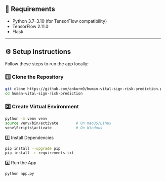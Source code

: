 ## 🧰 Requirements

- Python 3.7–3.10 (for TensorFlow compatibility)
- TensorFlow 2.11.0
- Flask

---

## ⚙️ Setup Instructions

Follow these steps to run the app locally:

### 1️⃣ Clone the Repository

```bash
git clone https://github.com/ankurm9/human-vital-sign-risk-prediction.git
cd human-vital-sign-risk-prediction
```

### 2️⃣ Create Virtual Environment

```bash
python -m venv venv
source venv/bin/activate        # On macOS/Linux
venv\Scripts\activate           # On Windows
```

3️⃣ Install Dependencies

```bash
pip install --upgrade pip
pip install -r requirements.txt
```

4️⃣ Run the App

```bash
python app.py
```